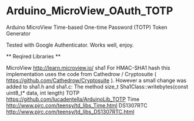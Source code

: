 Arduino_MicroView_OAuth_TOTP
============================

Arduino MicroView Time-based One-time Password (TOTP) Token Generator

Tested with Google Authenticator. Works well, enjoy.

** Reqired Libraries **

MicroView  http://learn.microview.io/ 
sha1  For HMAC-SHA1 hash this implementation uses the code from Cathedrow / Cryptosuite ( https://github.com/Cathedrow/Cryptosuite ). However a small change was added to sha1.h and sha1.c: The method size_t Sha1Class::writebytes(const uint8_t* data, int length)
TOTP  https://github.com/lucadentella/ArduinoLib_TOTP 
Time  http://www.pjrc.com/teensy/td_libs_Time.html 
DS1307RTC  http://www.pjrc.com/teensy/td_libs_DS1307RTC.html
